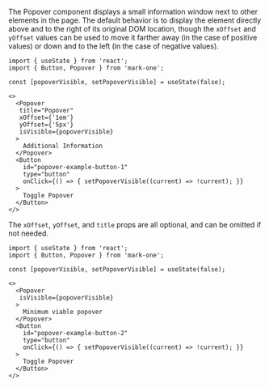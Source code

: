 The Popover component displays a small information window next to other elements in the page. The default behavior is to display the element directly above and to the right of its original DOM location, though the `xOffset` and `yOffset` values can be used to move it farther away (in the case of positive values) or down and to the left (in the case of negative values).

```tsx
import { useState } from 'react';
import { Button, Popover } from 'mark-one';

const [popoverVisible, setPopoverVisible] = useState(false);

<>
  <Popover
   title="Popover"
   xOffset={'1em'}
   yOffset={'5px'}
   isVisible={popoverVisible}
  >
    Additional Information
  </Popover>
  <Button
    id="popover-example-button-1"
    type="button"
    onClick={() => { setPopoverVisible((current) => !current); }}
  >
    Toggle Popover
  </Button>
</>
```

The `xOffset`, `yOffset`, and `title` props are all optional, and can be omitted if not needed.

```tsx
import { useState } from 'react';
import { Button, Popover } from 'mark-one';

const [popoverVisible, setPopoverVisible] = useState(false);

<>
  <Popover
   isVisible={popoverVisible}
  >
    Minimum viable popover 
  </Popover>
  <Button
    id="popover-example-button-2"
    type="button"
    onClick={() => { setPopoverVisible((current) => !current); }}
  >
    Toggle Popover
  </Button>
</>
```
